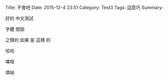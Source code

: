 Title: 不會吧
Date: 2015-12-4 23:51
Category: Test3
Tags: 這麼巧
Summary: 



好的
中文測試

字體          間距

之類的	如果	是	這樣	   的




哈哈


噢噎



煩呦






